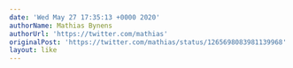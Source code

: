 ```yaml
---
date: 'Wed May 27 17:35:13 +0000 2020'
authorName: Mathias Bynens
authorUrl: 'https://twitter.com/mathias'
originalPost: 'https://twitter.com/mathias/status/1265698083981139968'
layout: like
---
```


